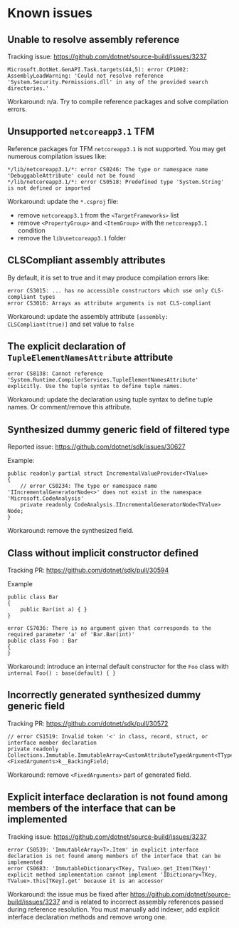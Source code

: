 # Known issues

## Unable to resolve assembly reference
Tracking issue: https://github.com/dotnet/source-build/issues/3237
```
Microsoft.DotNet.GenAPI.Task.targets(44,5): error CP1002: AssemblyLoadWarning: 'Could not resolve reference 'System.Security.Permissions.dll' in any of the provided search directories.'
```
Workaround: n/a. Try to compile reference packages and solve compilation errors.

## Unsupported `netcoreapp3.1` TFM
Reference packages for TFM `netcoreapp3.1` is not supported. You may get numerous compilation issues like:
```
*/lib/netcoreapp3.1/*: error CS0246: The type or namespace name 'DebuggableAttribute' could not be found
*/lib/netcoreapp3.1/*: error CS0518: Predefined type 'System.String' is not defined or imported
```
Workaround: update the `*.csproj` file:
* remove `netcoreapp3.1` from the `<TargetFrameworks>` list
* remove `<PropertyGroup>` and `<ItemGroup>` with the `netcoreapp3.1` condition
* remove the `lib\netcoreapp3.1` folder

## CLSCompliant assembly attributes
By default, it is set to true and it may produce compilation errors like:
```
error CS3015: ... has no accessible constructors which use only CLS-compliant types
error CS3016: Arrays as attribute arguments is not CLS-compliant
```
Workaround: update the assembly attribute `[assembly: CLSCompliant(true)]` and set value to `false`

## The explicit declaration of `TupleElementNamesAttribute` attribute
```
error CS8138: Cannot reference 'System.Runtime.CompilerServices.TupleElementNamesAttribute' explicitly. Use the tuple syntax to define tuple names.
```
Workaround: update the declaration  using tuple syntax to define tuple names. Or comment/remove this attribute.

## Synthesized dummy generic field of filtered type
Reported issue: https://github.com/dotnet/sdk/issues/30627

Example:
```
public readonly partial struct IncrementalValueProvider<TValue>
{
    // error CS0234: The type or namespace name 'IIncrementalGeneratorNode<>' does not exist in the namespace 'Microsoft.CodeAnalysis'
    private readonly CodeAnalysis.IIncrementalGeneratorNode<TValue> Node;
}
```
Workaround: remove the synthesized field.

## Class without implicit constructor defined
Tracking PR: https://github.com/dotnet/sdk/pull/30594

Example
```
public class Bar
{
    public Bar(int a) { }
}

error CS7036: There is no argument given that corresponds to the required parameter 'a' of 'Bar.Bar(int)'
public class Foo : Bar
{
}
```
Workaround: introduce an internal default constructor for the `Foo` class with `internal Foo() : base(default) { }`

## Incorrectly generated synthesized dummy generic field
Tracking PR: https://github.com/dotnet/sdk/pull/30572
```
// error CS1519: Invalid token '<' in class, record, struct, or interface member declaration
private readonly Collections.Immutable.ImmutableArray<CustomAttributeTypedArgument<TType>> <FixedArguments>k__BackingField;
```
Workaround: remove `<FixedArguments>` part of generated field.

## Explicit interface declaration is not found among members of the interface that can be implemented
Tracking issue: https://github.com/dotnet/source-build/issues/3237
```
error CS0539: 'ImmutableArray<T>.Item' in explicit interface declaration is not found among members of the interface that can be implemented
error CS0683: 'ImmutableDictionary<TKey, TValue>.get_Item(TKey)' explicit method implementation cannot implement 'IDictionary<TKey, TValue>.this[TKey].get' because it is an accessor
```
Workaround: the issue mus be fixed after https://github.com/dotnet/source-build/issues/3237 and is related to incorrect assembly references passed during reference resolution. You must manually add indexer, add explicit interface declaration methods and remove wrong one.